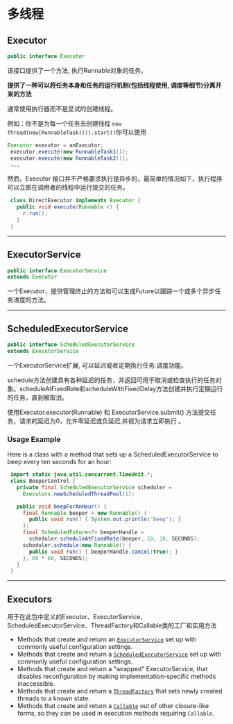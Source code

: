 # 多线程

## Executor

```java
public interface Executor
```

该接口提供了一个方法, 执行Runnable对象的任务。

**提供了一种可以将任务本身和任务的运行机制(包括线程使用, 调度等细节)分离开来的方法** 

通常使用执行器而不是显试的创建线程。

例如：你不是为每一个任务去创建线程 `new Thread(new(RunnableTask())).start()`你可以使用

```java
Executor executor = anExecutor;
 executor.execute(new RunnableTask1());
 executor.execute(new RunnableTask2());
 ...
```

然而，Executor 接口并不严格要求执行是异步的，最简单的情况如下，执行程序可以立即在调用者的线程中运行提交的任务。

```java
 class DirectExecutor implements Executor {
   public void execute(Runnable r) {
     r.run();
   }
 }
```

----------------

## ExecutorService

```java
public interface ExecutorService
extends Executor
```

一个Executor，提供管理终止的方法和可以生成Future以跟踪一个或多个异步任务进度的方法。

-----------------------------

## ScheduledExecutorService

```java
public interface ScheduledExecutorService
extends ExecutorService
```

一个ExecutorService扩展, 可以延迟或者定期执行任务.调度功能。

schedule方法创建具有各种延迟的任务，并返回可用于取消或检查执行的任务对象。scheduleAtFixedRate和scheduleWithFixedDelay方法创建并执行定期运行的任务，直到被取消。

使用Executor.executor(Runnable) 和 ExecutorService.submit() 方法提交任务，请求的延迟为0，允许零延迟或负延迟,并视为请求立即执行 。

### Usage Example

Here is a class with a method that sets up a ScheduledExecutorService to beep every ten seconds for an hour:

```java
 import static java.util.concurrent.TimeUnit.*;
 class BeeperControl {
   private final ScheduledExecutorService scheduler =
     Executors.newScheduledThreadPool(1);

   public void beepForAnHour() {
     final Runnable beeper = new Runnable() {
       public void run() { System.out.println("beep"); }
     };
     final ScheduledFuture<?> beeperHandle =
       scheduler.scheduleAtFixedRate(beeper, 10, 10, SECONDS);
     scheduler.schedule(new Runnable() {
       public void run() { beeperHandle.cancel(true); }
     }, 60 * 60, SECONDS);
   }
 }
```

-------------

## Executors

用于在此包中定义的Executor、ExecutorService、ScheduledExecutorService、ThreadFactory和Callable类的工厂和实用方法

- Methods that create and return an [`ExecutorService`](https://docs.oracle.com/javase/8/docs/api/java/util/concurrent/ExecutorService.html) set up with commonly useful configuration settings.
- Methods that create and return a [`ScheduledExecutorService`](https://docs.oracle.com/javase/8/docs/api/java/util/concurrent/ScheduledExecutorService.html) set up with commonly useful configuration settings.
- Methods that create and return a "wrapped" ExecutorService, that disables reconfiguration by making implementation-specific methods inaccessible.
- Methods that create and return a [`ThreadFactory`](https://docs.oracle.com/javase/8/docs/api/java/util/concurrent/ThreadFactory.html) that sets newly created threads to a known state.
- Methods that create and return a [`Callable`](https://docs.oracle.com/javase/8/docs/api/java/util/concurrent/Callable.html) out of other closure-like forms, so they can be used in execution methods requiring `Callable`.